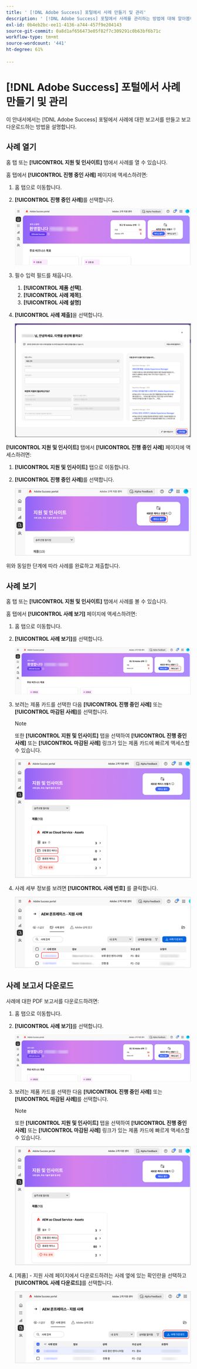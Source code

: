 ```yaml
---
title: ' [!DNL Adobe Success] 포털에서 사례 만들기 및 관리'
description: ' [!DNL Adobe Success] 포털에서 사례를 관리하는 방법에 대해 알아봅니다.'
exl-id: 0b4eb2bc-ee11-4136-a744-457f9e204143
source-git-commit: 0a8d1af656473e05f82f7c309291c0b63bf6b71c
workflow-type: tm+mt
source-wordcount: '441'
ht-degree: 61%

---
```


# [!DNL Adobe Success] 포털에서 사례 만들기 및 관리

이 안내서에서는 [!DNL Adobe Success] 포털에서 사례에 대한 보고서를 만들고 보고 다운로드하는 방법을 설명합니다.

## 사례 열기

홈 탭 또는 **[!UICONTROL 지원 및 인사이트]** 탭에서 사례를 열 수 있습니다.

홈 탭에서 **[!UICONTROL 진행 중인 사례]** 페이지에 액세스하려면:

1. 홈 탭으로 이동합니다.
1. **[!UICONTROL 진행 중인 사례]**&#x200B;를 선택합니다.


   ![Adobe 성공 포털의 새 서비스 케이스 만들기 섹션에서 서비스 케이스 열기 단추](../../assets/adobe-success-portal-home-page-open-case.png "서비스 케이스 열기 단추")



1. 필수 입력 필드를 채웁니다.
   1. **[!UICONTROL 제품 선택]**.
   1. **[!UICONTROL 사례 제목]**.
   1. **[!UICONTROL 사례 설명]**
1. **[!UICONTROL 사례 제출]**&#x200B;을 선택합니다.



   ![Adobe 성공 포털의 지원 티켓 양식 하단에 있는 사례 제출 단추](../../assets/adobe-success-portal-submit-case.png "지원 요청을 제출")




**[!UICONTROL 지원 및 인사이트]** 탭에서 **[!UICONTROL 진행 중인 사례]** 페이지에 액세스하려면:

1. **[!UICONTROL 지원 및 인사이트]** 탭으로 이동합니다.
1. **[!UICONTROL 진행 중인 사례]**&#x200B;를 선택합니다.



   ![Adobe 성공 포털의 새 서비스 케이스 만들기 섹션에서 서비스 케이스 열기 단추](../../assets/adobe-success-portal-support-insights-open-case.png "서비스 케이스 열기 단추")



위와 동일한 단계에 따라 사례를 완료하고 제출합니다.

## 사례 보기

홈 탭 또는 **[!UICONTROL 지원 및 인사이트]** 탭에서 사례를 볼 수 있습니다.

홈 탭에서 **[!UICONTROL 사례 보기]** 페이지에 액세스하려면:

1. 홈 탭으로 이동합니다.
1. **[!UICONTROL 사례 보기]**&#x200B;를 선택합니다.



   ![Adobe 성공 포털의 새 사례 만들기 섹션에서 사례 보기 단추](../../assets/adobe-success-portal-view-cases.png "기존 지원 사례 보기")



1. 보려는 제품 카드를 선택한 다음 **[!UICONTROL 진행 중인 사례]** 또는 **[!UICONTROL 마감된 사례]**&#x200B;를 선택합니다.

   >[!NOTE]
   >
   >또한 **[!UICONTROL 지원 및 인사이트]** 탭을 선택하여 **[!UICONTROL 진행 중인 사례]** 또는 **[!UICONTROL 마감된 사례]** 링크가 있는 제품 카드에 빠르게 액세스할 수 있습니다.



   ![AEM Cloud Service - Assets에 대한 지원 및 인사이트 섹션의 개설 및 마감 사례 표시기](../../assets/adobe-success-portal-open-case-closed-case.png "개설 및 마감된 지원 사례에 대한 요약 보기")



1. 사례 세부 정보를 보려면 **[!UICONTROL 사례 번호]** 를 클릭합니다.



   ![Adobe 성공 포털의 지원 사례에 있는 사례 번호 링크](../../assets/adobe-success-portal-case-number.png "사례 세부 정보를 보려면 클릭")



## 사례 보고서 다운로드

사례에 대한 PDF 보고서를 다운로드하려면:

1. 홈 탭으로 이동합니다.
1. **[!UICONTROL 사례 보기]**&#x200B;를 선택합니다.


   ![Adobe 성공 포털의 새 사례 만들기 섹션에서 사례 보기 단추](../../assets/adobe-success-portal-view-cases.png "기존 지원 사례 보기")


1. 보려는 제품 카드를 선택한 다음 **[!UICONTROL 진행 중인 사례]** 또는 **[!UICONTROL 마감된 사례]**&#x200B;를 선택합니다.

   >[!NOTE]
   >
   >또한 **[!UICONTROL 지원 및 인사이트]** 탭을 선택하여 **[!UICONTROL 진행 중인 사례]** 또는 **[!UICONTROL 마감된 사례]** 링크가 있는 제품 카드에 빠르게 액세스할 수 있습니다.

   ![AEM Cloud Service - Assets에 대한 지원 및 인사이트 섹션의 개설 및 마감 사례 표시기](../../assets/adobe-success-portal-open-case-closed-case.png "개설 및 마감된 지원 사례에 대한 요약 보기")

1. [제품] - 지원 사례 페이지에서 다운로드하려는 사례 옆에 있는 확인란을 선택하고 **[!UICONTROL 사례 다운로드]**&#x200B;를 선택합니다.

   ![Adobe 성공 포털의 사례 관리 섹션에 있는 다운로드 사례 단추](../../assets/adobe-success-portal-download-cases.png "지원 사례 데이터 다운로드")
